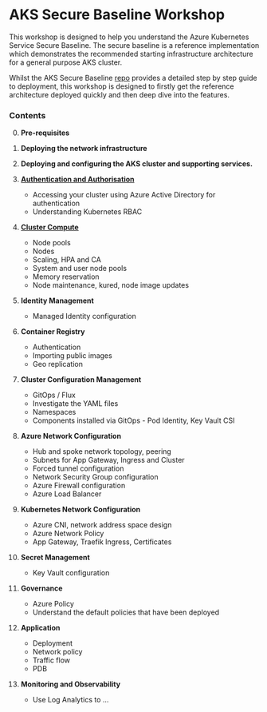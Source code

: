 # AKS Secure Baseline Workshop
This workshop is designed to help you understand the Azure Kubernetes Service Secure Baseline. The secure baseline is a reference implementation which demonstrates the recommended starting infrastructure architecture for a general purpose AKS cluster.

Whilst the AKS Secure Baseline [repo](https://github.com/mspnp/aks-secure-baseline) provides a detailed step by step guide to deployment, this workshop is designed to firstly get the reference architecture deployed quickly and then deep dive into the features.

### **Contents**

0. **Pre-requisites**
1. **Deploying the network infrastructure**
2. **Deploying and configuring the AKS cluster and supporting services.**

3. [**Authentication and Authorisation**](03-AuthNandAuthZ.md)
    - Accessing your cluster using Azure Active Directory for authentication
    - Understanding Kubernetes RBAC

4. [**Cluster Compute**](04-ClusterCompute.md)
    - Node pools
    - Nodes
    - Scaling, HPA and CA
    - System and user node pools
    - Memory reservation
    - Node maintenance, kured, node image updates

5. **Identity Management**
    - Managed Identity configuration

6. **Container Registry**
    - Authentication
    - Importing public images
    - Geo replication

7. **Cluster Configuration Management**
    - GitOps / Flux
    - Investigate the YAML files
    - Namespaces
    - Components installed via GitOps - Pod Identity, Key Vault CSI

8. **Azure Network Configuration**
    - Hub and spoke network topology, peering
    - Subnets for App Gateway, Ingress and Cluster
    - Forced tunnel configuration
    - Network Security Group configuration
    - Azure Firewall configuration
    - Azure Load Balancer

9. **Kubernetes Network Configuration**
    - Azure CNI, network address space design
    - Azure Network Policy
    - App Gateway, Traefik Ingress, Certificates

10. **Secret Management**
    - Key Vault configuration

11. **Governance**
    - Azure Policy
    - Understand the default policies that have been deployed

12. **Application**
    - Deployment
    - Network policy
    - Traffic flow
    - PDB

13. **Monitoring and Observability**
    - Use Log Analytics to ...
